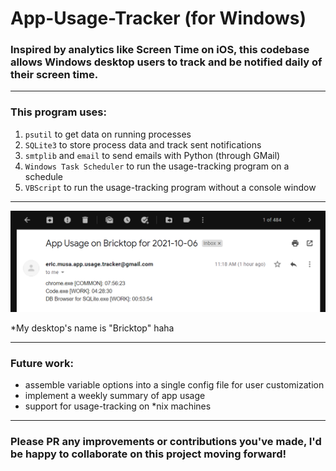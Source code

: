 # App-Usage-Tracker (for Windows)

### Inspired by analytics like Screen Time on iOS, this codebase allows Windows desktop users to track and be notified daily of their screen time.

---

### This program uses:
1. `psutil` to get data on running processes
2. `SQLite3` to store process data and track sent notifications
3. `smtplib` and `email` to send emails with Python (through GMail)
4. `Windows Task Scheduler` to run the usage-tracking program on a schedule
5. `VBScript` to run the usage-tracking program without a console window

---
![Screenshot of app usage summary email notification](https://github.com/Eric-Musa/app-usage-tracker/blob/main/gmail_notif_screenshot.PNG)

\*My desktop's name is "Bricktop" haha

---

### Future work:
 - assemble variable options into a single config file for user customization
 - implement a weekly summary of app usage
 - support for usage-tracking on *nix machines

---

### Please PR any improvements or contributions you've made, I'd be happy to collaborate on this project moving forward!
